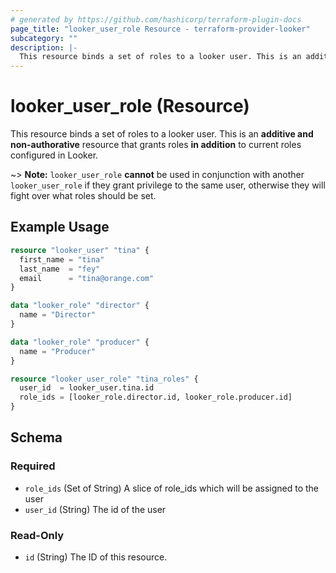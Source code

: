 ```yaml
---
# generated by https://github.com/hashicorp/terraform-plugin-docs
page_title: "looker_user_role Resource - terraform-provider-looker"
subcategory: ""
description: |-
  This resource binds a set of roles to a looker user. This is an additive and non-authorative resource that grants roles in addition to current roles configured in Looker.
---
```


# looker_user_role (Resource)

This resource binds a set of roles to a looker user. This is an **additive and non-authorative** resource that grants roles **in addition** to current roles configured in Looker.


~> **Note:** `looker_user_role` **cannot** be used in conjunction with another `looker_user_role` if they grant privilege to the same user, otherwise they will fight over what roles should be set.


## Example Usage 
```terraform 
resource "looker_user" "tina" {
  first_name = "tina"
  last_name  = "fey"
  email      = "tina@orange.com"
}

data "looker_role" "director" {
  name = "Director"
}

data "looker_role" "producer" {
  name = "Producer"
}

resource "looker_user_role" "tina_roles" {
  user_id  = looker_user.tina.id
  role_ids = [looker_role.director.id, looker_role.producer.id]
}
```
<!-- schema generated by tfplugindocs -->
## Schema

### Required

- `role_ids` (Set of String) A slice of role_ids which will be assigned to the user
- `user_id` (String) The id of the user

### Read-Only

- `id` (String) The ID of this resource.


